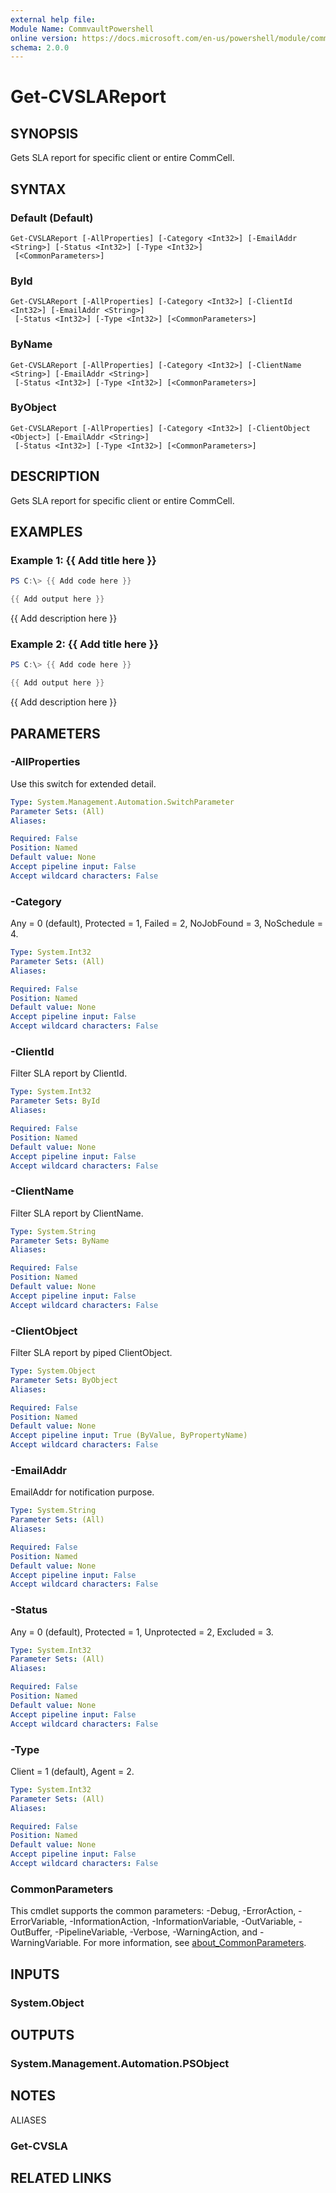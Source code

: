 ```yaml
---
external help file:
Module Name: CommvaultPowershell
online version: https://docs.microsoft.com/en-us/powershell/module/commvaultpowershell/get-cvslareport
schema: 2.0.0
---
```


# Get-CVSLAReport

## SYNOPSIS
Gets SLA report for specific client or entire CommCell.

## SYNTAX

### Default (Default)
```
Get-CVSLAReport [-AllProperties] [-Category <Int32>] [-EmailAddr <String>] [-Status <Int32>] [-Type <Int32>]
 [<CommonParameters>]
```

### ById
```
Get-CVSLAReport [-AllProperties] [-Category <Int32>] [-ClientId <Int32>] [-EmailAddr <String>]
 [-Status <Int32>] [-Type <Int32>] [<CommonParameters>]
```

### ByName
```
Get-CVSLAReport [-AllProperties] [-Category <Int32>] [-ClientName <String>] [-EmailAddr <String>]
 [-Status <Int32>] [-Type <Int32>] [<CommonParameters>]
```

### ByObject
```
Get-CVSLAReport [-AllProperties] [-Category <Int32>] [-ClientObject <Object>] [-EmailAddr <String>]
 [-Status <Int32>] [-Type <Int32>] [<CommonParameters>]
```

## DESCRIPTION
Gets SLA report for specific client or entire CommCell.

## EXAMPLES

### Example 1: {{ Add title here }}
```powershell
PS C:\> {{ Add code here }}

{{ Add output here }}
```

{{ Add description here }}

### Example 2: {{ Add title here }}
```powershell
PS C:\> {{ Add code here }}

{{ Add output here }}
```

{{ Add description here }}

## PARAMETERS

### -AllProperties
Use this switch for extended detail.

```yaml
Type: System.Management.Automation.SwitchParameter
Parameter Sets: (All)
Aliases:

Required: False
Position: Named
Default value: None
Accept pipeline input: False
Accept wildcard characters: False
```

### -Category
Any = 0 (default), Protected = 1, Failed = 2, NoJobFound = 3, NoSchedule = 4.

```yaml
Type: System.Int32
Parameter Sets: (All)
Aliases:

Required: False
Position: Named
Default value: None
Accept pipeline input: False
Accept wildcard characters: False
```

### -ClientId
Filter SLA report by ClientId.

```yaml
Type: System.Int32
Parameter Sets: ById
Aliases:

Required: False
Position: Named
Default value: None
Accept pipeline input: False
Accept wildcard characters: False
```

### -ClientName
Filter SLA report by ClientName.

```yaml
Type: System.String
Parameter Sets: ByName
Aliases:

Required: False
Position: Named
Default value: None
Accept pipeline input: False
Accept wildcard characters: False
```

### -ClientObject
Filter SLA report by piped ClientObject.

```yaml
Type: System.Object
Parameter Sets: ByObject
Aliases:

Required: False
Position: Named
Default value: None
Accept pipeline input: True (ByValue, ByPropertyName)
Accept wildcard characters: False
```

### -EmailAddr
EmailAddr for notification purpose.

```yaml
Type: System.String
Parameter Sets: (All)
Aliases:

Required: False
Position: Named
Default value: None
Accept pipeline input: False
Accept wildcard characters: False
```

### -Status
Any = 0 (default), Protected = 1, Unprotected = 2, Excluded = 3.

```yaml
Type: System.Int32
Parameter Sets: (All)
Aliases:

Required: False
Position: Named
Default value: None
Accept pipeline input: False
Accept wildcard characters: False
```

### -Type
Client = 1 (default), Agent = 2.

```yaml
Type: System.Int32
Parameter Sets: (All)
Aliases:

Required: False
Position: Named
Default value: None
Accept pipeline input: False
Accept wildcard characters: False
```

### CommonParameters
This cmdlet supports the common parameters: -Debug, -ErrorAction, -ErrorVariable, -InformationAction, -InformationVariable, -OutVariable, -OutBuffer, -PipelineVariable, -Verbose, -WarningAction, and -WarningVariable. For more information, see [about_CommonParameters](http://go.microsoft.com/fwlink/?LinkID=113216).

## INPUTS

### System.Object

## OUTPUTS

### System.Management.Automation.PSObject

## NOTES

ALIASES

### Get-CVSLA

## RELATED LINKS

